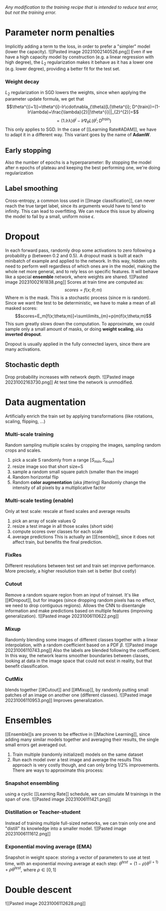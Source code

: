 _Any modification to the training recipe that is intended to reduce test error, but not the training error._

# Parameter norm penalties
Implicitly adding a term to the loss, in order to prefer a "simpler" model (lower the capacity).
![[Pasted image 20231002140526.png]]
Even if we have a high capacity model by construction (e.g. a linear regression with high degree), the $L_2$ regularization makes it behave as it has a lower one (e.g. lower degree), providing a better fit for the test set.
### Weight decay
$L_2$ regularization in SGD lowers the weights, since when applying the parameter update formula, we get that
$$\theta^{(i+1)}=\theta^{i}-lr\cdot\nabla_{\theta}[L(\theta^{i}; D^{train})=(1-lr\lambda)+\frac{\lambda}{2}||\theta^{i}||_{2}^{2}]=$$
$$=(1.lr\lambda)\theta^{i}-lr\nabla_{\theta}L(\theta^{i};D^{train})$$
This only applies to SGD. In the case of [[Learning Rate#ADAM]], we have to adapt it in a different way. This variant goes by the name of **AdamW**.
## Early stopping
Also the number of epochs is a hyperparameter:
By stopping the model after n epochs of plateau and keeping the best performing one, we're doing regularization
## Label smoothing
Cross-entropy, a common loss used in [[Image classification]], can never reach the true target label, since its arguments would have to tend to infinity. This can lead to overfitting. We can reduce this issue by allowing the model to fail by a small, uniform noise $\epsilon$.

# Dropout
In each forward pass, randomly drop some activations to zero following a probability p (between 0.2 and 0.5).
A dropout mask is built at each minibatch of example and applied to the network. In this way, hidden units need to perform well regardless of which ones are in the model, making the whole net more general, and to rely less on specific features.
It will behave like a special **ensemble** network, where weights are shared.
![[Pasted image 20231002161838.png]]
Scores at train time are computed as:
$$scores=f(x;\theta;m)$$
Where m is the mask.
This is a stochastic process (since m is random). Since we want the test to be deterministic, we have to make a mean of all masked scores:
$$scores=E_m[f(x;\theta;m)]=\sum\limits_{m}=p(m)f(x;\theta;m)$$
This sum greatly slows down the computation.
To approximate, we could sample only a small amount of masks, or doing **weight scaling**, aka **inverted dropout**.

Dropout is usually applied in the fully connected layers, since there are many activations.
## Stochastic depth
Drop probability increases with network depth.
![[Pasted image 20231002163730.png]]
At test time the network is unmodified.

# Data augmentation
Artificially enrich the train set by applying transformations (like rotations, scaling, flipping, ...)  
### Multi-scale training
Random sampling multiple scales by cropping the images, sampling random crops and scales.
1) pick a scale S randomly from a range $[S_{min},S_{max}]$
2) resize image soo that short size=S
3) sample a random small square patch (smaller than the image)
4) Random horizontal flip
5) Random **color augmentation** (aka jittering)
Randomly change the intensity of all pixels by a multiplicative factor

### Multi-scale testing (enable)
Only at test scale: rescale at fixed scales and average results
1) pick an array of scale values Q
2) resize a test image in all those scales (short side)
3) compute scores over classes for each scale
4) average predictions
This is actually an [[Ensemble]], since it does not affect train, but benefits the final prediction.
### FixRes
Different resolutions between test set and train set improve performance. More precisely, a higher resolution train set is better (but costly)

### Cutout
Remove a random square region from an input of trainset.
It's like [[#Dropout]], but for images (since dropping random pixels has no effect, we need to drop contiguous regions).
Allows the CNN to disentangle information and make predictions based on multiple features (improving generalization).
![[Pasted image 20231006110622.png]]
### Mixup
Randomly blending some images of different classes together with a linear interpolation, with a random coefficient based on a PDF $\beta$.
![[Pasted image 20231006110743.png]]
Also the labels are blended following the coefficient.
In this way, the network learns smoother boundaries between classes, looking at data in the image space that could not exist in reality, but that benefit classification.
### CutMix
blends together [[#Cutout]] and [[#Mixup]], by randomly putting small patches of an image on another one (different classes).
![[Pasted image 20231006110953.png]]
Improves generalization.

# Ensembles
[[Ensemble]]s are proven to be effective in [[Machine Learning]], since adding many similar models together and averaging their results, the single small errors get averaged out.
1) Train multiple (randomly initialized) models on the same dataset
2) Run each model over a test image and average the results
This approach is very costly though, and can only bring 1/2% improvements. There are ways to approximate this process:
### Snapshot ensembling
using a cyclic [[Learning Rate]] schedule, we can simulate M trainings in the span of one.
![[Pasted image 20231006111421.png]]
### Distillation or Teacher-student
Instead of training multiple full-sized networks, we can train only one and "distill" its knowledge into a smaller model.
![[Pasted image 20231006111612.png]]
### Exponential moving average (EMA)
Snapshot in weight space: storing a vector of parameters to use at test time, with an exponential moving average at each step:
$\theta^{test}=(1-\rho)\theta^{(i+1)}+\rho \theta^{test}$, where $\rho \in [0,1]$
# Double descent
![[Pasted image 20231006112628.png]]

